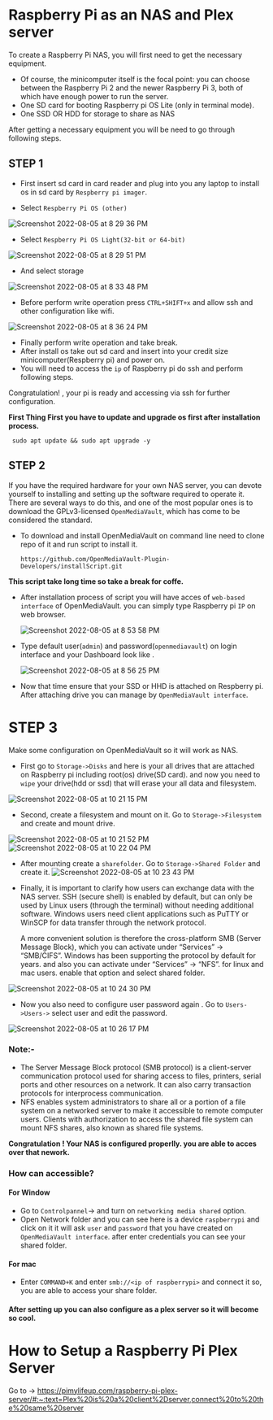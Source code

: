 # Raspberry Pi as an NAS and Plex server

To create a Raspberry Pi NAS, you will first need to get the necessary equipment. 
- Of course, the minicomputer itself is the focal point: you can choose between the Raspberry Pi 2 and the newer Raspberry Pi 3, both of which have enough power to run the server.
- One SD card for booting Raspberry pi OS Lite (only in terminal mode).
- One SSD OR HDD for storage to share as NAS 

After getting a necessary equipment you will be need to go through following steps.

## STEP 1

- First insert sd card in card reader and plug into you any laptop to install os in sd card by `Respberry pi imager`.

- Select `Respberry Pi OS (other)`

![Screenshot 2022-08-05 at 8 29 36 PM](https://user-images.githubusercontent.com/98619865/183123701-6372993f-fc7c-4c8d-a63d-9cf538a8f1b1.png)


- Select `Respberry Pi OS Light(32-bit or 64-bit)`

![Screenshot 2022-08-05 at 8 29 51 PM](https://user-images.githubusercontent.com/98619865/183123752-feac394f-291d-4c53-b5b6-e83efb8bdc3a.png)


- And select storage 

![Screenshot 2022-08-05 at 8 33 48 PM](https://user-images.githubusercontent.com/98619865/183123777-05715ffb-9943-46ea-982a-4a8be41b2dc4.png)
 

- Before perform write operation press `CTRL+SHIFT+x` and allow ssh and other configuration like wifi. 

 ![Screenshot 2022-08-05 at 8 36 24 PM](https://user-images.githubusercontent.com/98619865/183123807-60cdda4e-4e08-4335-a089-dce9ed5c5afe.png)
 

- Finally perform write operation and take break.
- After install os take out sd card and insert into your credit size minicomputer(Respberry pi) and power on. 
- You will need to access  the `ip` of Raspberry pi do ssh and perform following steps.

Congratulation! , your pi is  ready and accessing via ssh for further configuration.

**First Thing First you have to update and upgrade os first after installation process.**

     sudo apt update && sudo apt upgrade -y

## STEP 2

 If you have the required hardware for your own NAS server, you can devote yourself to installing and setting up the software required to operate it. There are several ways to do this, and one of the most popular ones is to download the GPLv3-licensed `OpenMediaVault`, which has come to be considered the standard.

 - To download and install OpenMediaVault on command line need to clone repo of it and run script to install it.

     `https://github.com/OpenMediaVault-Plugin-Developers/installScript.git`

**This script take long time so take a break for coffe.**

- After installation process of script you will have acces of `web-based interface` of OpenMediaVault. you can simply type Raspberry pi `IP` on web browser.

   ![Screenshot 2022-08-05 at 8 53 58 PM](https://user-images.githubusercontent.com/98619865/183124004-b3c827c3-fa4a-4478-b16e-908578313690.png)
 


- Type default user(`admin`) and password(`openmediavault`) on login interface and your Dashboard look like .

    ![Screenshot 2022-08-05 at 8 56 25 PM](https://user-images.githubusercontent.com/98619865/183124060-5c722140-c4d0-4e75-9e71-6fdc5b4623b1.png)


- Now that time ensure that your SSD or HHD is attached on Respberry pi. After attaching drive you can manage by `OpenMediaVault interface`.

# STEP 3
Make some configuration on OpenMediaVault so it will work as NAS.

- First go to `Storage->Disks` and here is your all drives that are attached on Raspberry pi including root(os) drive(SD card). and now you need to `wipe` your drive(hdd or ssd) that will erase your all data and filesystem.

![Screenshot 2022-08-05 at 10 21 15 PM](https://user-images.githubusercontent.com/98619865/183124493-0ceecb29-7c15-42f4-8a15-93f04356973c.png)


- Second, create a filesystem and mount on it. Go to `Storage->Filesystem` and create and mount drive.

![Screenshot 2022-08-05 at 10 21 52 PM](https://user-images.githubusercontent.com/98619865/183124525-7a9eb114-aff8-43e9-beee-e368b0819f94.png)
![Screenshot 2022-08-05 at 10 22 04 PM](https://user-images.githubusercontent.com/98619865/183124545-c48c7395-977f-4e16-80e8-7bf94742543c.png)


- After mounting create a ` sharefolder `. Go to `Storage->Shared Folder` and create it.
![Screenshot 2022-08-05 at 10 23 43 PM](https://user-images.githubusercontent.com/98619865/183124970-227141c8-1fb7-43ef-8cbb-9a7412b8cb4c.png)


- Finally, it is important to clarify how users can exchange data with the NAS server. SSH (secure shell) is enabled by default, but can only be used by Linux users (through the terminal) without needing additional software. Windows users need client applications such as PuTTY or WinSCP for data transfer through the network protocol.   
  
   A more convenient solution is therefore the cross-platform SMB (Server Message Block), which you can activate under “Services” -> “SMB/CIFS”. Windows has been supporting the protocol by default for years. and also you can activate under “Services” -> “NFS”. for linux and mac users. enable that option and select shared folder.
   
![Screenshot 2022-08-05 at 10 24 30 PM](https://user-images.githubusercontent.com/98619865/183125016-68171b82-06e9-4d10-8c4a-5f5a1c844822.png) 

- Now you also need to configure user password again . Go to `Users->Users->` select user and edit the password.

![Screenshot 2022-08-05 at 10 26 17 PM](https://user-images.githubusercontent.com/98619865/183125112-32076425-33a4-4687-9224-d6fdafa59da1.png)




### Note:-

- The Server Message Block protocol (SMB protocol) is a client-server communication protocol used for sharing access to files, printers, serial ports and other resources on a network. It can also carry transaction protocols for interprocess communication.
- NFS enables system administrators to share all or a portion of a file system on a networked server to make it accessible to remote computer users. Clients with authorization to access the shared file system can mount NFS shares, also known as shared file systems.


**Congratulation ! Your NAS is configured properlly. you are able to acces over that nework.**


### How can accessible?

#### For Window

- Go to `Controlpannel`-> and turn on `networking media shared` option. 
- Open Network folder and you can see here is a device `raspberrypi` and click on it it will ask `user` and `password`  that you have created on `OpenMediaVault interface`. after enter credentials you can see your shared folder. 

#### For mac

- Enter `COMMAND+K` and enter `smb://<ip of raspberrypi>` and connect it so, you are able to access your share folder.


#### After setting up you can also configure as a plex server so it will become so cool.
# How to Setup a Raspberry Pi Plex Server
Go to -> https://pimylifeup.com/raspberry-pi-plex-server/#:~:text=Plex%20is%20a%20client%2Dserver,connect%20to%20the%20same%20server
